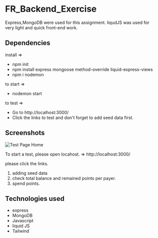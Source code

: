 # FR_Backend_Exercise

Express,MongoDB were used for this assignment. 
liqudJS was used for very light and quick front-end work.


## Dependencies
install =>
- npm init
- npm install express mongoose method-override liquid-express-views
- npm i nodemon

to start =>
- nodemon start

to test =>
- Go to http://localhost:3000/
- Click the links to test and don't forget to add seed data first.

## Screenshots
![Test Page Home](FR_Backend_Exercise/img/TestHomeHome.png)

To start a test, please open locahost.
=> http://localhost:3000/

please click the links.
1. adding seed data
2. check total balance and remained points per payer.
3. spend points. 
  
## Technologies used
- express 
- MongoDB
- Javascript 
- liquid JS 
- Tailwind 